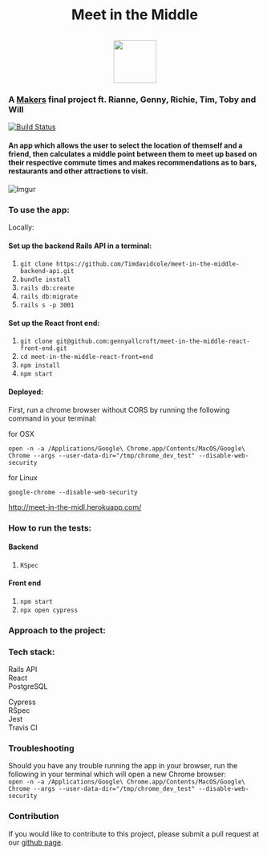 <h1 align="center">Meet in the Middle  
<br>
<br>
<div><img src="https://i.imgur.com/3gjFQzf.jpg" height="85" width="85"></div></h1>

### A [Makers](makers.tech) final project ft. Rianne, Genny, Richie, Tim, Toby and Will

[![Build Status](https://travis-ci.org/riannemcc/meet-in-the-middle.svg?branch=master)](https://travis-ci.org/riannemcc/meet-in-the-middle)

#### An app which allows the user to select the location of themself and a friend, then calculates a middle point between them to meet up based on their respective commute times and makes recommendations as to bars, restaurants and other attractions to visit.

![Imgur](https://i.imgur.com/QoZvtxz.jpg)

### To use the app:

Locally:
#### Set up the backend Rails API in a terminal:

 1. `git clone https://github.com/Timdavidcole/meet-in-the-middle-backend-api.git`  
 2. `bundle install`  
 3. `rails db:create`  
 4. `rails db:migrate`  
 5. `rails s -p 3001`  
 
 #### Set up the React front end:
 
 1. `git clone git@github.com:gennyallcroft/meet-in-the-middle-react-front-end.git`
 2. `cd meet-in-the-middle-react-front=end`
 3. `npm install`
 4. `npm start`
 
#### Deployed:

First, run a chrome browser without CORS by running the following command in your terminal:

for OSX
```
open -n -a /Applications/Google\ Chrome.app/Contents/MacOS/Google\ Chrome --args --user-data-dir="/tmp/chrome_dev_test" --disable-web-security
```
for Linux
```
google-chrome --disable-web-security
```

http://meet-in-the-midl.herokuapp.com/
 
 ### How to run the tests:
 
 #### Backend
 1. `RSpec`
 
 #### Front end
 1. `npm start`
 2. `npx open cypress`
 
 ### Approach to the project:
 
 ### Tech stack:
 
 Rails API  
 React  
 PostgreSQL  
 
 Cypress  
 RSpec  
 Jest  
 Travis CI  

### Troubleshooting  

Should you have any trouble running the app in your browser, run the following in your terminal which will open a new Chrome browser:  
```open -n -a /Applications/Google\ Chrome.app/Contents/MacOS/Google\ Chrome --args --user-data-dir="/tmp/chrome_dev_test" --disable-web-security```  

### Contribution  
 If you would like to contribute to this project, please submit a pull request at our [github page](https://github.com/gennyallcroft). 
